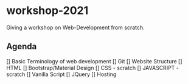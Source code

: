 # workshop-2021
Giving a workshop on Web-Development from scratch.

## Agenda
[] Basic Terminology of web development
[] Git 
[] Website Structure
[] HTML
[] Bootstrap/Material Design
[] CSS - scratch
[] JAVASCRIPT - scratch 
[] Vanilla Script
[] JQuery
[] Hosting
